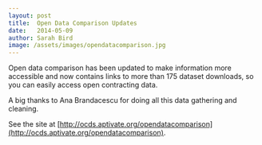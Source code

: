 ```yaml
---
layout: post
title:  Open Data Comparison Updates
date:   2014-05-09
author: Sarah Bird
image: /assets/images/opendatacomparison.jpg
---
```

Open data comparison has been updated to make information more accessible and 
now contains links to more than 175 dataset downloads, so you can easily access open contracting data.

A big thanks to Ana Brandacescu for doing all this data gathering and cleaning.

See the site at [http://ocds.aptivate.org/opendatacomparison](http://ocds.aptivate.org/opendatacomparison).
